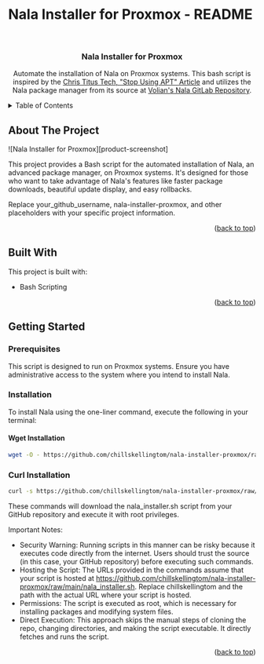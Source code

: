 # Nala Installer for Proxmox - README

<br />
<div align="center">
  <h3 align="center">Nala Installer for Proxmox</h3>
  <p align="center">
    Automate the installation of Nala on Proxmox systems. This bash script is inspired by the <a href="https://christitus.com/stop-using-apt/" target="_blank">Chris Titus Tech, "Stop Using APT" Article</a> and utilizes the Nala package manager from its source at <a href="https://gitlab.com/volian/nala" target="_blank">Volian's Nala GitLab Repository</a>.
    <br />
  </p>
</div>

<!-- TABLE OF CONTENTS -->
<details>
  <summary>Table of Contents</summary>
  <ol>
    <li><a href="#about-the-project">About The Project</a></li>
    <li><a href="#getting-started">Getting Started</a>
      <ul>
        <li><a href="#prerequisites">Prerequisites</a></li>
        <li><a href="#installation">Installation</a></li>
      </ul>
    </li>
  </ol>
</details>

<!-- ABOUT THE PROJECT -->
## About The Project

![Nala Installer for Proxmox][product-screenshot]

This project provides a Bash script for the automated installation of Nala, an advanced package manager, on Proxmox systems. It's designed for those who want to take advantage of Nala's features like faster package downloads, beautiful update display, and easy rollbacks.

Replace your_github_username, nala-installer-proxmox, and other placeholders with your specific project information.

<p align="right">(<a href="#readme-top">back to top</a>)</p>

## Built With
This project is built with:
* Bash Scripting

<p align="right">(<a href="#readme-top">back to top</a>)</p>

## Getting Started

### Prerequisites
This script is designed to run on Proxmox systems. Ensure you have administrative access to the system where you intend to install Nala.

### Installation
To install Nala using the one-liner command, execute the following in your terminal:

#### Wget Installation
```sh 
wget -O - https://github.com/chillskellingtom/nala-installer-proxmox/raw/main/nala_installer.sh | sudo bash
```

### Curl Installation

```sh 
curl -s https://github.com/chillskellingtom/nala-installer-proxmox/raw/main/nala_installer.sh | sudo bash
```

These commands will download the nala_installer.sh script from your GitHub repository and execute it with root privileges.

Important Notes:

* Security Warning: Running scripts in this manner can be risky because it executes code directly from the internet. Users should trust the source (in this case, your GitHub repository) before executing such commands.
* Hosting the Script: The URLs provided in the commands assume that your script is hosted at https://github.com/chillskellingtom/nala-installer-proxmox/raw/main/nala_installer.sh. Replace chillskellingtom and the path with the actual URL where your script is hosted.
* Permissions: The script is executed as root, which is necessary for installing packages and modifying system files.
* Direct Execution: This approach skips the manual steps of cloning the repo, changing directories, and making the script executable. It directly fetches and runs the script.
<p align="right">(<a href="#readme-top">back to top</a>)</p>


